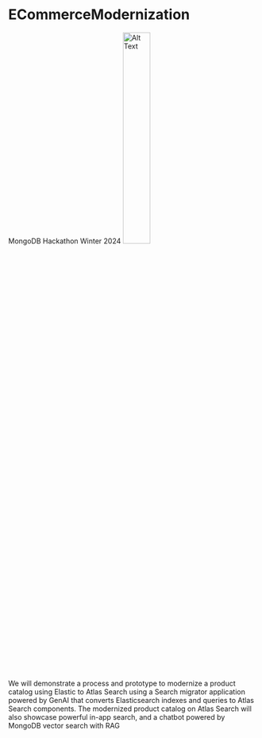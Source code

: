 # ECommerceModernization
MongoDB Hackathon Winter 2024
<img src="https://static.miraheze.org/greatcharacterswiki/8/8f/Screenshot_2022-09-13_203128.png" alt="Alt Text" width="33%">


We will demonstrate a process and prototype to modernize a product catalog using Elastic to
Atlas Search using a Search migrator application powered by GenAI that converts Elasticsearch indexes and queries to Atlas Search components. The modernized product catalog on Atlas Search will also showcase powerful in-app search, and a chatbot powered by MongoDB vector search with RAG
